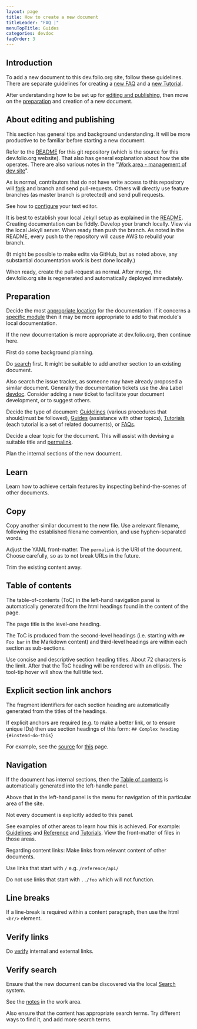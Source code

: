 ```yaml
---
layout: page
title: How to create a new document
titleLeader: "FAQ |"
menuTopTitle: Guides
categories: devdoc
faqOrder: 3
---
```


## Introduction

To add a new document to this dev.folio.org site, follow these guidelines.
There are separate guidelines for creating a [new FAQ](/faqs/how-to-create-doc-faq/) and a [new Tutorial](/faqs/how-to-create-doc-tutorial/).

After understanding how to be set up for [editing and publishing](#about-editing-and-publishing), then move on the [preparation](#preparation) and creation of a new document.

## About editing and publishing

This section has general tips and background understanding.
It will be more productive to be familiar before starting a new document.

Refer to the [README](https://github.com/folio-org/folio-org.github.io) for this git repository (which is the source for this dev.folio.org website). That also has general explanation about how the site operates.
There are also various notes in the "[Work area - management of dev site](https://github.com/folio-org/folio-org.github.io#work-area---management-of-dev-site)".

As is normal, contributors that do not have write access to this repository will [fork](/guidelines/contributing/#fork-github-repository) and branch and send pull-requests.
Others will directly use feature branches (as master branch is protected) and send pull requests.

See how to [configure](/guides/developer-setup/#use-editorconfig-for-consistent-whitespace) your text editor.

It is best to establish your local Jekyll setup as explained in the [README](https://github.com/folio-org/folio-org.github.io).
Creating documentation can be fiddly.
Develop your branch locally.
View via the local Jekyll server.
When ready then push the branch.
As noted in the README, every push to the repository will cause AWS to rebuild your branch.

(It might be possible to make edits via GitHub, but as noted above, any substantial documentation work is best done locally.)

When ready, create the pull-request as normal. After merge, the dev.folio.org site is regenerated and automatically deployed immediately.

## Preparation

Decide the most [appropriate location](/faqs/where-is-developer-documentation-located/) for the documentation.
If it concerns a [specific module](/source-code/map/) then it may be more appropriate to add to that module's local documentation.

If the new documentation is more appropriate at dev.folio.org, then continue here.

First do some background planning.

Do [search](/search/) first. It might be suitable to add another section to an existing document.

Also search the issue tracker, as someone may have already proposed a similar document.
Generally the documentation tickets use the Jira Label [devdoc](https://issues.folio.org/issues/?jql=labels%3Ddevdoc).
Consider adding a new ticket to facilitate your document development, or to suggest others.

Decide the type of document:
[Guidelines](/guidelines/) (various procedures that should/must be followed),
[Guides](/guides/) (assistance with other topics),
[Tutorials](/tutorials/) (each tutorial is a set of related documents),
or [FAQs](/faqs/).

Decide a clear topic for the document.
This will assist with devising a suitable title and [permalink](#copy).

Plan the internal sections of the new document.

## Learn

Learn how to achieve certain features by inspecting behind-the-scenes of other documents.

## Copy

Copy another similar document to the new file. Use a relevant filename, following the established filename convention, and use hyphen-separated words.

Adjust the YAML front-matter. The `permalink` is the URI of the document.
Choose carefully, so as to not break URLs in the future.

Trim the existing content away.

## Table of contents

The table-of-contents (ToC) in the left-hand navigation panel is automatically generated from the html headings found in the content of the page.

The page title is the level-one heading.

The ToC is produced from the second-level headings (i.e. starting with `## Foo bar` in the Markdown content) and third-level headings are within each section as sub-sections.

Use concise and descriptive section heading titles. About 72 characters is the limit. After that the ToC heading will be rendered with an ellipsis. The tool-tip hover will show the full title text.

## Explicit section link anchors

The fragment identifiers for each section heading are automatically generated from the titles of the headings.

If explicit anchors are required (e.g. to make a better link, or to ensure unique IDs) then use section headings of this form: ``## Complex heading {#instead-do-this``}

For example, see the [source](https://raw.githubusercontent.com/folio-org/folio-org.github.io/master/guides/commence-a-module.md) for [this](/guides/commence-a-module/) page.

## Navigation

If the document has internal sections, then the [Table of contents](#table-of-contents) is automatically generated into the left-handle panel.

Above that in the left-hand panel is the menu for navigation of this particular area of the site.

Not every document is explicitly added to this panel.

See examples of other areas to learn how this is achieved.
For example: [Guidelines](/guidelines/) and [Reference](/reference/) and [Tutorials](/tutorials/).
View the front-matter of files in those areas.

Regarding content links: Make links from relevant content of other documents.

Use links that start with `/` e.g. `/reference/api/`

Do not use links that start with `../foo` which will not function.

## Line breaks

If a line-break is required within a content paragraph, then use the html `<br/>` element.

## Verify links

Do [verify](https://github.com/folio-org/folio-org.github.io#link-checker) internal and external links.

## Verify search

Ensure that the new document can be discovered via the local [Search](/search/) system.

See the [notes](https://github.com/folio-org/folio-org.github.io/blob/master/work/maintain-search.md) in the work area.

Also ensure that the content has appropriate search terms.
Try different ways to find it, and add more search terms.

